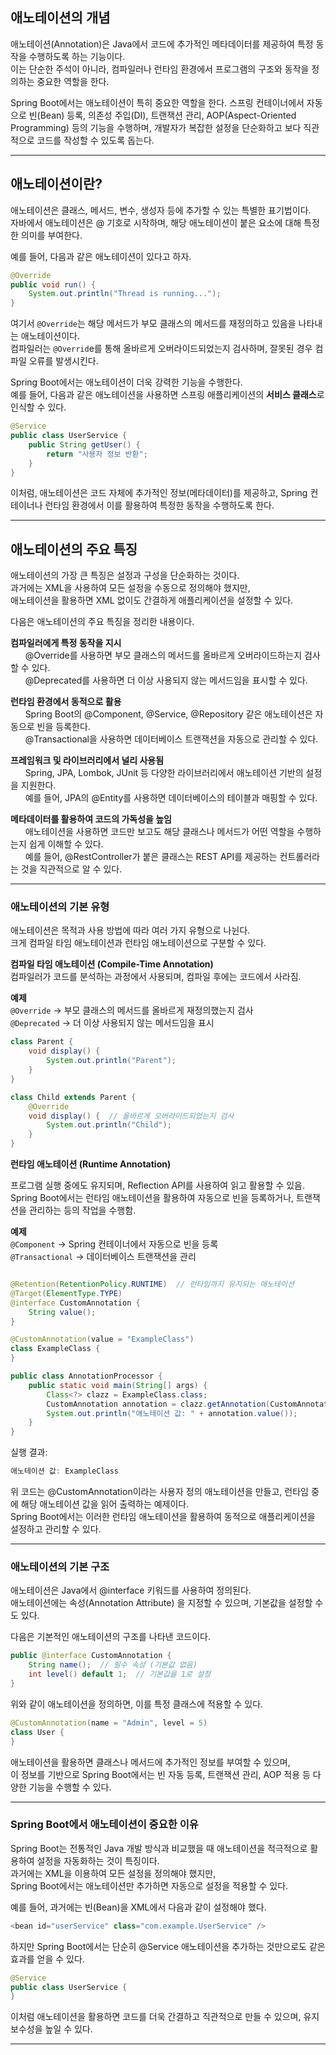 ## 애노테이션의 개념
애노테이션(Annotation)은 Java에서 코드에 추가적인 메타데이터를 제공하여 특정 동작을 수행하도록 하는 기능이다.<br>
이는 단순한 주석이 아니라, 컴파일러나 런타임 환경에서 프로그램의 구조와 동작을 정의하는 중요한 역할을 한다.

Spring Boot에서는 애노테이션이 특히 중요한 역할을 한다.
스프링 컨테이너에서 자동으로 빈(Bean) 등록, 의존성 주입(DI), 트랜잭션 관리, AOP(Aspect-Oriented Programming) 등의 기능을 수행하며,
개발자가 복잡한 설정을 단순화하고 보다 직관적으로 코드를 작성할 수 있도록 돕는다.

-------------
## 애노테이션이란?
애노테이션은 클래스, 메서드, 변수, 생성자 등에 추가할 수 있는 특별한 표기법이다.<br>
자바에서 애노테이션은 @ 기호로 시작하며, 해당 애노테이션이 붙은 요소에 대해 특정한 의미를 부여한다.

예를 들어, 다음과 같은 애노테이션이 있다고 하자.
```java
@Override
public void run() {
    System.out.println("Thread is running...");
}
```
여기서 ```@Override```는 해당 메서드가 부모 클래스의 메서드를 재정의하고 있음을 나타내는 애노테이션이다.<br>
컴파일러는 ```@Overrid```e를 통해 올바르게 오버라이드되었는지 검사하며, 잘못된 경우 컴파일 오류를 발생시킨다.

Spring Boot에서는 애노테이션이 더욱 강력한 기능을 수행한다.<br>
예를 들어, 다음과 같은 애노테이션을 사용하면 스프링 애플리케이션의 **서비스 클래스**로 인식할 수 있다.
```java
@Service
public class UserService {
    public String getUser() {
        return "사용자 정보 반환";
    }
}
```
이처럼, 애노테이션은 코드 자체에 추가적인 정보(메타데이터)를 제공하고,
Spring 컨테이너나 런타임 환경에서 이를 활용하여 특정한 동작을 수행하도록 한다.

---------------
## 애노테이션의 주요 특징
애노테이션의 가장 큰 특징은 설정과 구성을 단순화하는 것이다.<br>
과거에는 XML을 사용하여 모든 설정을 수동으로 정의해야 했지만,<br>
애노테이션을 활용하면 XML 없이도 간결하게 애플리케이션을 설정할 수 있다.

다음은 애노테이션의 주요 특징을 정리한 내용이다.

**컴파일러에게 특정 동작을 지시**<br>
&nbsp;&nbsp;&nbsp;&nbsp;&nbsp;&nbsp;@Override를 사용하면 부모 클래스의 메서드를 올바르게 오버라이드하는지 검사할 수 있다.<br>
&nbsp;&nbsp;&nbsp;&nbsp;&nbsp;&nbsp;@Deprecated를 사용하면 더 이상 사용되지 않는 메서드임을 표시할 수 있다.

**런타임 환경에서 동적으로 활용**<br>
&nbsp;&nbsp;&nbsp;&nbsp;&nbsp;&nbsp;Spring Boot의 @Component, @Service, @Repository 같은 애노테이션은 자동으로 빈을 등록한다.<br>
&nbsp;&nbsp;&nbsp;&nbsp;&nbsp;&nbsp;@Transactional을 사용하면 데이터베이스 트랜잭션을 자동으로 관리할 수 있다.

**프레임워크 및 라이브러리에서 널리 사용됨**<br>
&nbsp;&nbsp;&nbsp;&nbsp;&nbsp;&nbsp;Spring, JPA, Lombok, JUnit 등 다양한 라이브러리에서 애노테이션 기반의 설정을 지원한다.<br>
&nbsp;&nbsp;&nbsp;&nbsp;&nbsp;&nbsp;예를 들어, JPA의 @Entity를 사용하면 데이터베이스의 테이블과 매핑할 수 있다.<br>

**메타데이터를 활용하여 코드의 가독성을 높임**<br>
&nbsp;&nbsp;&nbsp;&nbsp;&nbsp;&nbsp;애노테이션을 사용하면 코드만 보고도 해당 클래스나 메서드가 어떤 역할을 수행하는지 쉽게 이해할 수 있다.<br>
&nbsp;&nbsp;&nbsp;&nbsp;&nbsp;&nbsp;예를 들어, @RestController가 붙은 클래스는 REST API를 제공하는 컨트롤러라는 것을 직관적으로 알 수 있다.<br>

---------------
### 애노테이션의 기본 유형
애노테이션은 목적과 사용 방법에 따라 여러 가지 유형으로 나뉜다.<br>
크게 컴파일 타임 애노테이션과 런타임 애노테이션으로 구분할 수 있다.

**컴파일 타임 애노테이션 (Compile-Time Annotation)** <br>
컴파일러가 코드를 분석하는 과정에서 사용되며, 컴파일 후에는 코드에서 사라짐.

**예제**<br>
```@Override``` → 부모 클래스의 메서드를 올바르게 재정의했는지 검사<br>
```@Deprecated``` → 더 이상 사용되지 않는 메서드임을 표시
```java
class Parent {
    void display() {
        System.out.println("Parent");
    }
}

class Child extends Parent {
    @Override
    void display() {  // 올바르게 오버라이드되었는지 검사
        System.out.println("Child");
    }
}
```

**런타임 애노테이션 (Runtime Annotation)** <br>

프로그램 실행 중에도 유지되며, Reflection API를 사용하여 읽고 활용할 수 있음.<br>
Spring Boot에서는 런타임 애노테이션을 활용하여 자동으로 빈을 등록하거나, 트랜잭션을 관리하는 등의 작업을 수행함.<br>

**예제**<br>
```@Component``` → Spring 컨테이너에서 자동으로 빈을 등록<br>
```@Transactional``` → 데이터베이스 트랜잭션을 관리
```java

@Retention(RetentionPolicy.RUNTIME)  // 런타임까지 유지되는 애노테이션
@Target(ElementType.TYPE)
@interface CustomAnnotation {
    String value();
}

@CustomAnnotation(value = "ExampleClass")
class ExampleClass {
}

public class AnnotationProcessor {
    public static void main(String[] args) {
        Class<?> clazz = ExampleClass.class;
        CustomAnnotation annotation = clazz.getAnnotation(CustomAnnotation.class);
        System.out.println("애노테이션 값: " + annotation.value());
    }
}
```
실행 결과:<br>
```java
애노테이션 값: ExampleClass
```
위 코드는 @CustomAnnotation이라는 사용자 정의 애노테이션을 만들고, 런타임 중에 해당 애노테이션 값을 읽어 출력하는 예제이다.<br>
Spring Boot에서는 이러한 런타임 애노테이션을 활용하여 동적으로 애플리케이션을 설정하고 관리할 수 있다.

-------------
### 애노테이션의 기본 구조
애노테이션은 Java에서 @interface 키워드를 사용하여 정의된다.<br>
애노테이션에는 속성(Annotation Attribute) 을 지정할 수 있으며, 기본값을 설정할 수도 있다.

다음은 기본적인 애노테이션의 구조를 나타낸 코드이다.
```java
public @interface CustomAnnotation {
    String name();  // 필수 속성 (기본값 없음)
    int level() default 1;  // 기본값을 1로 설정
}
```
위와 같이 애노테이션을 정의하면, 이를 특정 클래스에 적용할 수 있다.
```java
@CustomAnnotation(name = "Admin", level = 5)
class User {
}
```
애노테이션을 활용하면 클래스나 메서드에 추가적인 정보를 부여할 수 있으며,<br>
이 정보를 기반으로 Spring Boot에서는 빈 자동 등록, 트랜잭션 관리, AOP 적용 등 다양한 기능을 수행할 수 있다.

-------------
### Spring Boot에서 애노테이션이 중요한 이유
Spring Boot는 전통적인 Java 개발 방식과 비교했을 때 애노테이션을 적극적으로 활용하여 설정을 자동화하는 것이 특징이다.<br>
과거에는 XML을 이용하여 모든 설정을 정의해야 했지만,<br>
Spring Boot에서는 애노테이션만 추가하면 자동으로 설정을 적용할 수 있다.

예를 들어, 과거에는 빈(Bean)을 XML에서 다음과 같이 설정해야 했다.
```java
<bean id="userService" class="com.example.UserService" />
```

하지만 Spring Boot에서는 단순히 @Service 애노테이션을 추가하는 것만으로도 같은 효과를 얻을 수 있다.
```java
@Service
public class UserService {
}
```
이처럼 애노테이션을 활용하면 코드를 더욱 간결하고 직관적으로 만들 수 있으며, 유지보수성을 높일 수 있다.

------------

